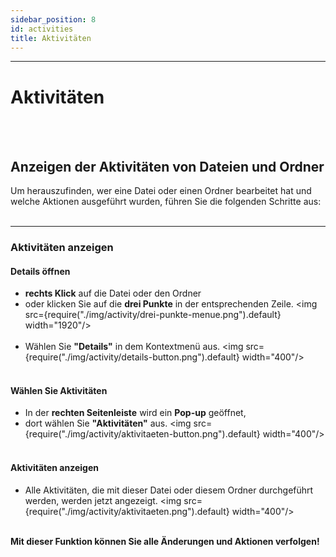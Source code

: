 ```yaml
---
sidebar_position: 8
id: activities
title: Aktivitäten
---
```


---

# Aktivitäten

<br/><br/>

## Anzeigen der Aktivitäten von Dateien und Ordner

Um herauszufinden, wer eine Datei oder einen Ordner bearbeitet hat und welche Aktionen ausgeführt wurden, führen Sie die
folgenden Schritte aus: <br/><br/>

---

### Aktivitäten anzeigen

#### Details öffnen

- **rechts Klick** auf die Datei oder den Ordner
- oder klicken Sie auf die **drei Punkte** in der entsprechenden Zeile. <img
  src={require("./img/activity/drei-punkte-menue.png").default} width="1920"/> <br/><br/>
- Wählen Sie **"Details"** in dem Kontextmenü aus. <img src={require("./img/activity/details-button.png").default}
  width="400"/> <br/><br/>

#### Wählen Sie Aktivitäten

- In der **rechten Seitenleiste** wird ein **Pop-up** geöffnet,
- dort wählen Sie **"Aktivitäten"** aus. <img src={require("./img/activity/aktivitaeten-button.png").default}
  width="400"/> <br/><br/>

#### Aktivitäten anzeigen

- Alle Aktivitäten, die mit dieser Datei oder diesem Ordner durchgeführt werden, werden jetzt angezeigt. <img
  src={require("./img/activity/aktivitaeten.png").default} width="400"/> <br/><br/>

**Mit dieser Funktion können Sie alle Änderungen und Aktionen verfolgen!**
